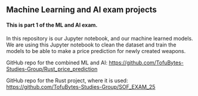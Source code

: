 ## Machine Learning and AI exam projects

#### This is part 1 of the ML and AI exam.

In this repository is our Jupyter notebook, and our machine learned models.
We are using this Jupyter notebook to clean the dataset and train the models to be able to make a price prediction for newly created weapons.

GitHub repo for the combined ML and AI: 
https://github.com/TofuBytes-Studies-Group/Rust_price_prediction

GitHub repo for the Rust project, where it is used: 
https://github.com/TofuBytes-Studies-Group/SOF_EXAM_25
